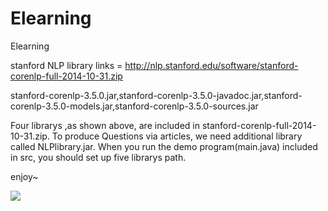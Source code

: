 Elearning
=========

Elearning

stanford NLP library links = http://nlp.stanford.edu/software/stanford-corenlp-full-2014-10-31.zip

stanford-corenlp-3.5.0.jar,stanford-corenlp-3.5.0-javadoc.jar,stanford-corenlp-3.5.0-models.jar,stanford-corenlp-3.5.0-sources.jar

Four librarys ,as shown above, are included in stanford-corenlp-full-2014-10-31.zip.
To produce Questions via articles, we need additional library called NLPlibrary.jar.
When you run the demo program(main.java) included in src, you should set up five librarys path.

enjoy~

![](https://www.dropbox.com/s/73zkgmbl6npu51u/%E6%93%B7%E5%8F%96.JPG?dl=0)
